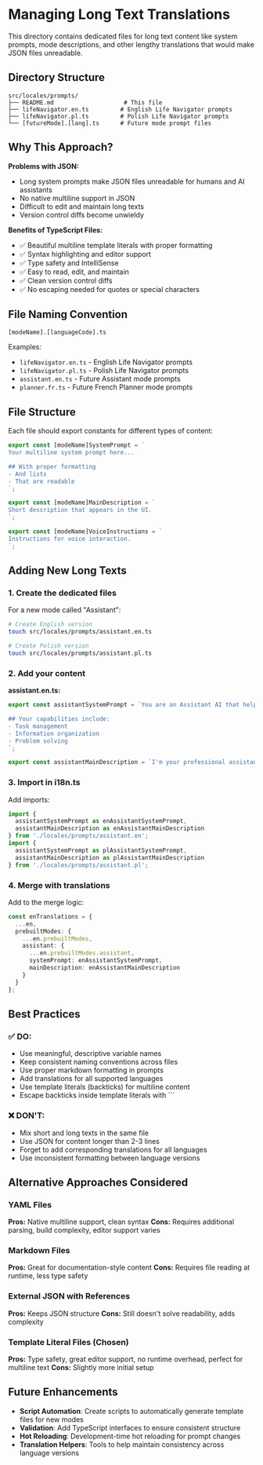 # Managing Long Text Translations

This directory contains dedicated files for long text content like system prompts, mode descriptions, and other lengthy translations that would make JSON files unreadable.

## Directory Structure

```
src/locales/prompts/
├── README.md                    # This file
├── lifeNavigator.en.ts         # English Life Navigator prompts
├── lifeNavigator.pl.ts         # Polish Life Navigator prompts
└── [futureMode].[lang].ts      # Future mode prompt files
```

## Why This Approach?

**Problems with JSON:**
- Long system prompts make JSON files unreadable for humans and AI assistants
- No native multiline support in JSON
- Difficult to edit and maintain long texts
- Version control diffs become unwieldy

**Benefits of TypeScript Files:**
- ✅ Beautiful multiline template literals with proper formatting
- ✅ Syntax highlighting and editor support
- ✅ Type safety and IntelliSense
- ✅ Easy to read, edit, and maintain
- ✅ Clean version control diffs
- ✅ No escaping needed for quotes or special characters

## File Naming Convention

```
[modeName].[languageCode].ts
```

Examples:
- `lifeNavigator.en.ts` - English Life Navigator prompts
- `lifeNavigator.pl.ts` - Polish Life Navigator prompts
- `assistant.en.ts` - Future Assistant mode prompts
- `planner.fr.ts` - Future French Planner mode prompts

## File Structure

Each file should export constants for different types of content:

```typescript
export const [modeName]SystemPrompt = `
Your multiline system prompt here...

## With proper formatting
- And lists
- That are readable
`;

export const [modeName]MainDescription = `
Short description that appears in the UI.
`;

export const [modeName]VoiceInstructions = `
Instructions for voice interaction.
`;
```

## Adding New Long Texts

### 1. Create the dedicated files

For a new mode called "Assistant":

```bash
# Create English version
touch src/locales/prompts/assistant.en.ts

# Create Polish version  
touch src/locales/prompts/assistant.pl.ts
```

### 2. Add your content

**assistant.en.ts:**
```typescript
export const assistantSystemPrompt = `You are an Assistant AI that helps with...

## Your capabilities include:
- Task management
- Information organization
- Problem solving
`;

export const assistantMainDescription = `I'm your professional assistant, ready to help with tasks and organization.`;
```

### 3. Import in i18n.ts

Add imports:
```typescript
import { 
  assistantSystemPrompt as enAssistantSystemPrompt, 
  assistantMainDescription as enAssistantMainDescription 
} from './locales/prompts/assistant.en';
import { 
  assistantSystemPrompt as plAssistantSystemPrompt, 
  assistantMainDescription as plAssistantMainDescription 
} from './locales/prompts/assistant.pl';
```

### 4. Merge with translations

Add to the merge logic:
```typescript
const enTranslations = {
  ...en,
  prebuiltModes: {
    ...en.prebuiltModes,
    assistant: {
      ...en.prebuiltModes.assistant,
      systemPrompt: enAssistantSystemPrompt,
      mainDescription: enAssistantMainDescription
    }
  }
};
```

## Best Practices

### ✅ DO:
- Use meaningful, descriptive variable names
- Keep consistent naming conventions across files
- Use proper markdown formatting in prompts
- Add translations for all supported languages
- Use template literals (backticks) for multiline content
- Escape backticks inside template literals with `\``

### ❌ DON'T:
- Mix short and long texts in the same file
- Use JSON for content longer than 2-3 lines
- Forget to add corresponding translations for all languages
- Use inconsistent formatting between language versions

## Alternative Approaches Considered

### YAML Files
**Pros:** Native multiline support, clean syntax
**Cons:** Requires additional parsing, build complexity, editor support varies

### Markdown Files
**Pros:** Great for documentation-style content
**Cons:** Requires file reading at runtime, less type safety

### External JSON with References
**Pros:** Keeps JSON structure
**Cons:** Still doesn't solve readability, adds complexity

### Template Literal Files (Chosen)
**Pros:** Type safety, great editor support, no runtime overhead, perfect for multiline text
**Cons:** Slightly more initial setup

## Future Enhancements

- **Script Automation**: Create scripts to automatically generate template files for new modes
- **Validation**: Add TypeScript interfaces to ensure consistent structure
- **Hot Reloading**: Development-time hot reloading for prompt changes
- **Translation Helpers**: Tools to help maintain consistency across language versions 